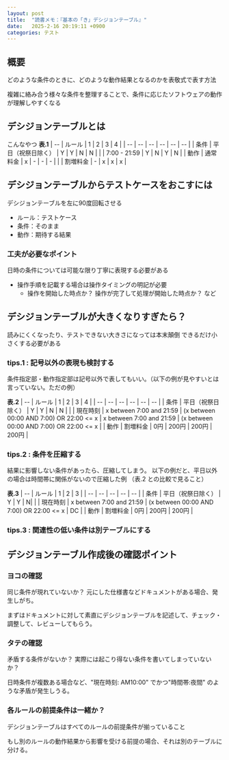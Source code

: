 ```yaml
---
layout: post
title:  "読書メモ：『基本の「き」デシジョンテーブル』"
date:   2025-2-16 20:19:11 +0900
categories: テスト
---
```


## 概要
どのような条件のときに、どのような動作結果となるのかを表敬式で表す方法

複雑に絡み合う様々な条件を整理することで、条件に応じたソフトウェアの動作が理解しやすくなる

## デシジョンテーブルとは

こんなやつ
**表.1**
| -- | ルール | 1 | 2 | 3 | 4 |
| -- | -- | -- | -- | -- | -- |
| 条件 | 平日（祝祭日除く） | Y | Y | N | N |
|  | 7:00 - 21:59 | Y | N | Y | N |
| 動作 | 通常料金 | x | - | - | - |
|  | 割増料金 | - | x | x | x |

## デシジョンテーブルからテストケースをおこすには

デシジョンテーブルを左に90度回転させる
- ルール：テストケース
- 条件：そのまま
- 動作：期待する結果

### 工夫が必要なポイント
日時の条件については可能な限り丁寧に表現する必要がある
- 操作手順を記載する場合は操作タイミングの明記が必要
  - 操作を開始した時点か？ 操作が完了して処理が開始した時点か？ など

## デシジョンテーブルが大きくなりすぎたら？

読みにくくなったり、テストできない大きさになっては本末顛倒
できるだけ小さくする必要がある

### tips.1 : 記号以外の表現も検討する

条件指定部・動作指定部は記号以外で表してもいい。（以下の例が見やすいとは言っていない。ただの例）

**表.2**
| -- | ルール | 1 | 2 | 3 | 4 |
| -- | -- | -- | -- | -- | -- |
| 条件 | 平日（祝祭日除く） | Y | Y | N | N |
|  | 現在時刻 | x between 7:00 and 21:59 | (x between 00:00 AND 7:00) OR 22:00 <= x | x between 7:00 and 21:59 | (x between 00:00 AND 7:00) OR 22:00 <= x |
| 動作 | 割増料金 | 0円 | 200円 | 200円 | 200円 |

### tips.2 : 条件を圧縮する

結果に影響しない条件があったら、圧縮してしまう。
以下の例だと、平日以外の場合は時間帯に関係がないので圧縮した例
（表.2 との比較で見ること）

**表.3**
| -- | ルール | 1 | 2 | 3 |
| -- | -- | -- | -- | -- |
| 条件 | 平日（祝祭日除く） | Y | Y | N|
|  | 現在時刻 | x between 7:00 and 21:59 | (x between 00:00 AND 7:00) OR 22:00 <= x | DC |
| 動作 | 割増料金 | 0円 | 200円 | 200円 |

### tips.3 : 関連性の低い条件は別テーブルにする

## デシジョンテーブル作成後の確認ポイント

### ヨコの確認
同じ条件が現れていないか？
元にした仕様書などドキュメントがある場合、発生しがち。

まずはドキュメントに対して素直にデシジョンテーブルを記述して、チェック・調整して、レビューしてもらう。

### タテの確認
矛盾する条件がないか？
実際には起こり得ない条件を書いてしまっていないか？

日時条件が複数ある場合など、"現在時刻: AM10:00" でかつ"時間帯:夜間" のような矛盾が発生しうる。

### 各ルールの前提条件は一緒か？
デシジョンテーブルはすべてのルールの前提条件が揃っていること

もし別のルールの動作結果から影響を受ける前提の場合、それは別のテーブルに分ける。


